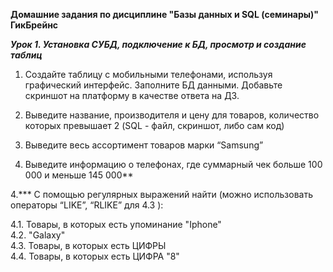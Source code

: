 **Домашние задания по дисциплине "Базы данных и SQL (семинары)" ГикБрейнс**

***Урок 1. Установка СУБД, подключение к БД, просмотр и создание таблиц***

1. Создайте таблицу с мобильными телефонами, используя графический интерфейс. Заполните БД данными. Добавьте скриншот на платформу в качестве ответа на ДЗ.

2. Выведите название, производителя и цену для товаров, количество которых превышает 2 (SQL - файл, скриншот, либо сам код)

3. Выведите весь ассортимент товаров марки “Samsung”

4. Выведите информацию о телефонах, где суммарный чек больше 100 000 и меньше 145 000**

4.*** С помощью регулярных выражений найти (можно использовать операторы “LIKE”, “RLIKE” для 4.3 ):  

  4.1. Товары, в которых есть упоминание "Iphone"  
  4.2. "Galaxy"  
  4.3.  Товары, в которых есть ЦИФРЫ  
  4.4.  Товары, в которых есть ЦИФРА "8"
